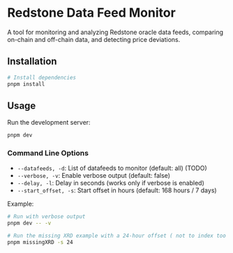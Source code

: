 # Redstone Data Feed Monitor

A tool for monitoring and analyzing Redstone oracle data feeds, comparing on-chain and off-chain data, and detecting price deviations.

## Installation

```bash
# Install dependencies
pnpm install
```

## Usage

Run the development server:

```bash
pnpm dev
```

### Command Line Options

- `--datafeeds, -d`: List of datafeeds to monitor (default: all) (TODO)
- `--verbose, -v`: Enable verbose output (default: false)
- `--delay, -l`: Delay in seconds (works only if verbose is enabled)
- `--start_offset, -s`: Start offset in hours (default: 168 hours / 7 days)

Example:

```bash
# Run with verbose output
pnpm dev -- -v

# Run the missing XRD example with a 24-hour offset ( not to index too much data)
pnpm missingXRD -s 24
```
